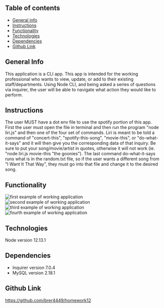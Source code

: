 <!-- Clearly state the problem the app is trying to solve (i.e. what is it doing and why)
Give a high-level overview of how the app is organized
Give start-to-finish instructions on how to run the app
Include screenshots, gifs or videos of the app functioning
Contain a link to a deployed version of the app
Clearly list the technologies used in the app
State your role in the app development -->

## Table of contents

- [General info](#general-info)
- [Instructions](#instructions)
- [Functionality](#functionality)
- [Technologies](#technologies)
- [Dependencies](#dependencies)
- [Github Link](#github-link)

## General Info

This application is a CLI app. This app is intended for the working professional who wants to view, update, or add to their existing staff/departments. Using Node CLI, and being asked a series of questions via inquirer, the user will be able to navigate what action they would like to perform.

## Instructions

The user MUST have a dot env file to use the spotify portion of this app. First the user must open the file in terminal and then run the program "node liri.js" and then one of the four set of commands. Liri is meant to be told a command of "concert-this", "spotify-this-song", "movie-this", or "do-what-it-says" and it will then give you the corresponding data of that inquiry. Be sure to put your song/movie/artist in quotes, otherwise it will not work (ie. "node liri.js movie-this "the goonies"). The last command do-what-it-says runs what is in the random.txt file, so if the user wants a different song from "I Want It That Way", they must go into that file and change it to the desired song.

## Functionality

![first example of working application](https://github.com/brer4449/homework12/blob/master/assets/jobs1.png)
![second example of working application](https://github.com/brer4449/homework12/blob/master/assets/jobs2.png)
![third example of working application](https://github.com/brer4449/homework12/blob/master/assets/jobs3.png)
![fourth example of working application](https://github.com/brer4449/homework12/blob/master/assets/jobs4.png)

## Technologies

Node version 12.13.1

## Dependencies

- Inquirer version 7.0.4
- MySQL version 2.18.1

## Github Link

https://github.com/brer4449/homework12
